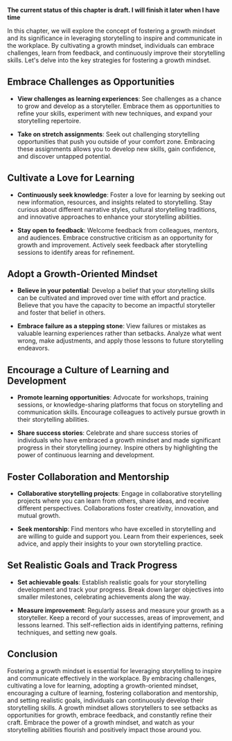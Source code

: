 **The current status of this chapter is draft. I will finish it later when I have time**

In this chapter, we will explore the concept of fostering a growth mindset and its significance in leveraging storytelling to inspire and communicate in the workplace. By cultivating a growth mindset, individuals can embrace challenges, learn from feedback, and continuously improve their storytelling skills. Let's delve into the key strategies for fostering a growth mindset.

Embrace Challenges as Opportunities
-----------------------------------

* **View challenges as learning experiences**: See challenges as a chance to grow and develop as a storyteller. Embrace them as opportunities to refine your skills, experiment with new techniques, and expand your storytelling repertoire.

* **Take on stretch assignments**: Seek out challenging storytelling opportunities that push you outside of your comfort zone. Embracing these assignments allows you to develop new skills, gain confidence, and discover untapped potential.

Cultivate a Love for Learning
-----------------------------

* **Continuously seek knowledge**: Foster a love for learning by seeking out new information, resources, and insights related to storytelling. Stay curious about different narrative styles, cultural storytelling traditions, and innovative approaches to enhance your storytelling abilities.

* **Stay open to feedback**: Welcome feedback from colleagues, mentors, and audiences. Embrace constructive criticism as an opportunity for growth and improvement. Actively seek feedback after storytelling sessions to identify areas for refinement.

Adopt a Growth-Oriented Mindset
-------------------------------

* **Believe in your potential**: Develop a belief that your storytelling skills can be cultivated and improved over time with effort and practice. Believe that you have the capacity to become an impactful storyteller and foster that belief in others.

* **Embrace failure as a stepping stone**: View failures or mistakes as valuable learning experiences rather than setbacks. Analyze what went wrong, make adjustments, and apply those lessons to future storytelling endeavors.

Encourage a Culture of Learning and Development
-----------------------------------------------

* **Promote learning opportunities**: Advocate for workshops, training sessions, or knowledge-sharing platforms that focus on storytelling and communication skills. Encourage colleagues to actively pursue growth in their storytelling abilities.

* **Share success stories**: Celebrate and share success stories of individuals who have embraced a growth mindset and made significant progress in their storytelling journey. Inspire others by highlighting the power of continuous learning and development.

Foster Collaboration and Mentorship
-----------------------------------

* **Collaborative storytelling projects**: Engage in collaborative storytelling projects where you can learn from others, share ideas, and receive different perspectives. Collaborations foster creativity, innovation, and mutual growth.

* **Seek mentorship**: Find mentors who have excelled in storytelling and are willing to guide and support you. Learn from their experiences, seek advice, and apply their insights to your own storytelling practice.

Set Realistic Goals and Track Progress
--------------------------------------

* **Set achievable goals**: Establish realistic goals for your storytelling development and track your progress. Break down larger objectives into smaller milestones, celebrating achievements along the way.

* **Measure improvement**: Regularly assess and measure your growth as a storyteller. Keep a record of your successes, areas of improvement, and lessons learned. This self-reflection aids in identifying patterns, refining techniques, and setting new goals.

Conclusion
----------

Fostering a growth mindset is essential for leveraging storytelling to inspire and communicate effectively in the workplace. By embracing challenges, cultivating a love for learning, adopting a growth-oriented mindset, encouraging a culture of learning, fostering collaboration and mentorship, and setting realistic goals, individuals can continuously develop their storytelling skills. A growth mindset allows storytellers to see setbacks as opportunities for growth, embrace feedback, and constantly refine their craft. Embrace the power of a growth mindset, and watch as your storytelling abilities flourish and positively impact those around you.
